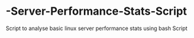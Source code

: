 # -Server-Performance-Stats-Script
Script to analyse basic linux server performance stats using bash Script 
